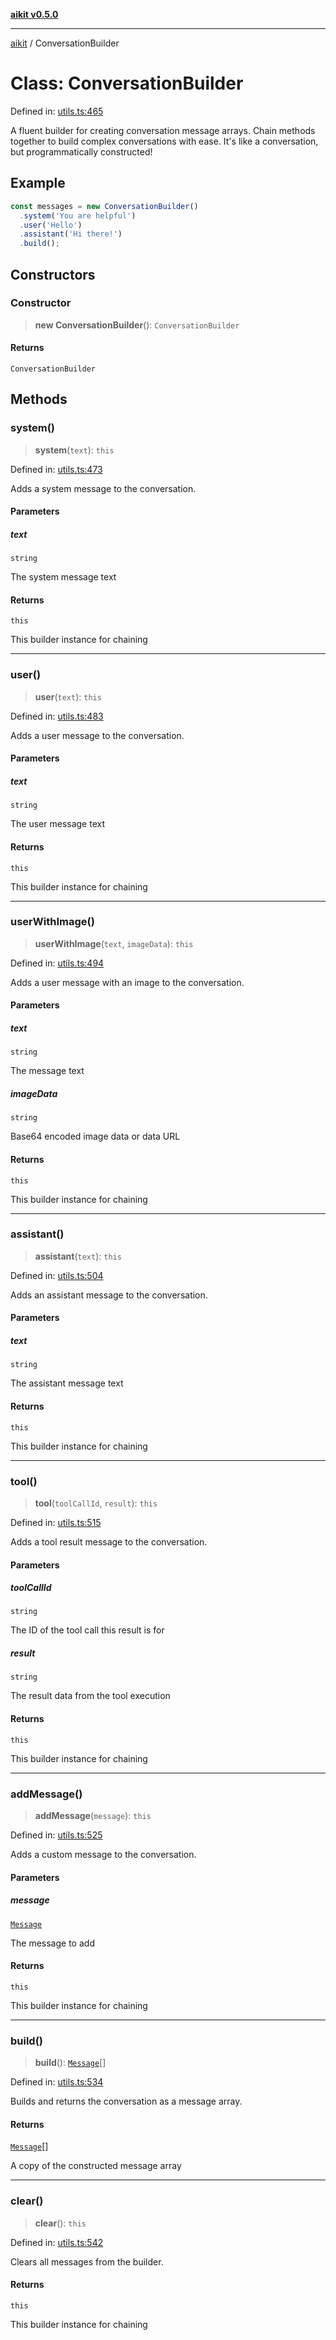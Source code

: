 [**aikit v0.5.0**](../README.md)

---

[aikit](../README.md) / ConversationBuilder

# Class: ConversationBuilder

Defined in: [utils.ts:465](https://github.com/chinmaymk/aikit/blob/main/src/utils.ts#L465)

A fluent builder for creating conversation message arrays.
Chain methods together to build complex conversations with ease.
It's like a conversation, but programmatically constructed!

## Example

```typescript
const messages = new ConversationBuilder()
  .system('You are helpful')
  .user('Hello')
  .assistant('Hi there!')
  .build();
```

## Constructors

### Constructor

> **new ConversationBuilder**(): `ConversationBuilder`

#### Returns

`ConversationBuilder`

## Methods

### system()

> **system**(`text`): `this`

Defined in: [utils.ts:473](https://github.com/chinmaymk/aikit/blob/main/src/utils.ts#L473)

Adds a system message to the conversation.

#### Parameters

##### text

`string`

The system message text

#### Returns

`this`

This builder instance for chaining

---

### user()

> **user**(`text`): `this`

Defined in: [utils.ts:483](https://github.com/chinmaymk/aikit/blob/main/src/utils.ts#L483)

Adds a user message to the conversation.

#### Parameters

##### text

`string`

The user message text

#### Returns

`this`

This builder instance for chaining

---

### userWithImage()

> **userWithImage**(`text`, `imageData`): `this`

Defined in: [utils.ts:494](https://github.com/chinmaymk/aikit/blob/main/src/utils.ts#L494)

Adds a user message with an image to the conversation.

#### Parameters

##### text

`string`

The message text

##### imageData

`string`

Base64 encoded image data or data URL

#### Returns

`this`

This builder instance for chaining

---

### assistant()

> **assistant**(`text`): `this`

Defined in: [utils.ts:504](https://github.com/chinmaymk/aikit/blob/main/src/utils.ts#L504)

Adds an assistant message to the conversation.

#### Parameters

##### text

`string`

The assistant message text

#### Returns

`this`

This builder instance for chaining

---

### tool()

> **tool**(`toolCallId`, `result`): `this`

Defined in: [utils.ts:515](https://github.com/chinmaymk/aikit/blob/main/src/utils.ts#L515)

Adds a tool result message to the conversation.

#### Parameters

##### toolCallId

`string`

The ID of the tool call this result is for

##### result

`string`

The result data from the tool execution

#### Returns

`this`

This builder instance for chaining

---

### addMessage()

> **addMessage**(`message`): `this`

Defined in: [utils.ts:525](https://github.com/chinmaymk/aikit/blob/main/src/utils.ts#L525)

Adds a custom message to the conversation.

#### Parameters

##### message

[`Message`](../interfaces/Message.md)

The message to add

#### Returns

`this`

This builder instance for chaining

---

### build()

> **build**(): [`Message`](../interfaces/Message.md)[]

Defined in: [utils.ts:534](https://github.com/chinmaymk/aikit/blob/main/src/utils.ts#L534)

Builds and returns the conversation as a message array.

#### Returns

[`Message`](../interfaces/Message.md)[]

A copy of the constructed message array

---

### clear()

> **clear**(): `this`

Defined in: [utils.ts:542](https://github.com/chinmaymk/aikit/blob/main/src/utils.ts#L542)

Clears all messages from the builder.

#### Returns

`this`

This builder instance for chaining
